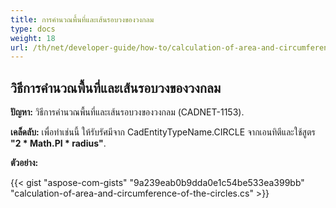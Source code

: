 ```yaml
---
title: การคำนวณพื้นที่และเส้นรอบวงของวงกลม
type: docs
weight: 18
url: /th/net/developer-guide/how-to/calculation-of-area-and-circumference-of-the-circles/
---
```


## **วิธีการคำนวณพื้นที่และเส้นรอบวงของวงกลม**

**ปัญหา:** วิธีการคำนวณพื้นที่และเส้นรอบวงของวงกลม (CADNET-1153).

**เคล็ดลับ:** เพื่อทำเช่นนี้ ให้รับรัศมีจาก CadEntityTypeName.CIRCLE จากเอนทิตีและใช้สูตร **"2 * Math.PI * radius"**.

**ตัวอย่าง:**

{{< gist "aspose-com-gists" "9a239eab0b9dda0e1c54be533ea399bb" "calculation-of-area-and-circumference-of-the-circles.cs" >}}
